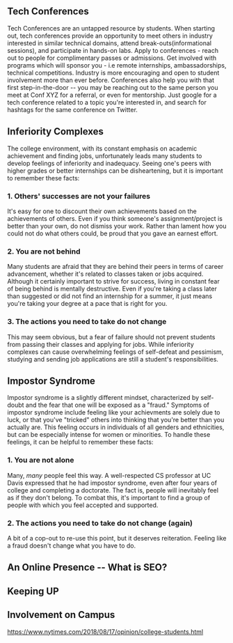 ## Tech Conferences

Tech Conferences are an untapped resource by students. When starting out, tech conferences provide an opportunity to meet others in industry interested in similar technical domains, attend break-outs(informational sessions), and participate in hands-on labs. Apply to conferences - reach out to people for complimentary passes or admissions. Get involved with programs which will sponsor you - i.e remote internships, ambassadorships, technical competitions. Industry is more encouraging and open to student involvement more than ever before.  Conferences also help you with that first step-in-the-door -- you may be reaching out to the same person you meet at Conf XYZ for a referral, or even for mentorship. Just google for a tech conference related to a topic you're interested in, and search for hashtags for the same conference on Twitter. 

## Inferiority Complexes

The college environment, with its constant emphasis on academic achievement and finding jobs, unfortunately leads many students to develop feelings of inferiority and inadequacy. Seeing one's peers with higher grades or better internships can be disheartening, but it is important to remember these facts:

### 1. Others' successes are not your failures

It's easy for one to discount their own achievements based on the achievements of others. Even if you think someone's assignment/project is better than your own, do not dismiss your work. Rather than lament how you could not do what others could, be proud that you gave an earnest effort.

### 2. You are not behind

Many students are afraid that they are behind their peers in terms of career advancement, whether it's related to classes taken or jobs acquired. Although it certainly important to strive for success, living in constant fear of being behind is mentally destructive. Even if you're taking a class later than suggested or did not find an internship for a summer, it just means you're taking your degree at a pace that is right for you.

### 3. The actions you need to take do not change

This may seem obvious, but a fear of failure should not prevent students from passing their classes and applying for jobs. While inferiority complexes can cause overwhelming feelings of self-defeat and pessimism, studying and sending job applications are still a student's responsibilities.

## Impostor Syndrome

Impostor syndrome is a slightly different mindset, characterized by self-doubt and the fear that one will be exposed as a "fraud." Symptoms of impostor syndrome include feeling like your achievments are solely due to luck, or that you've "tricked" others into thinking that you're better than you actually are. This feeling occurs in individuals of all genders and ethnicities, but can be especially intense for women or minorities. To handle these feelings, it can be helpful to remember these facts:

### 1. You are not alone

Many, *many* people feel this way. A well-respected CS professor at UC Davis expressed that he had impostor syndrome, even after four years of college and completing a doctorate. The fact is, people will inevitably feel as if they don't belong. To combat this, it's important to find a group of people with which you feel accepted and supported.

### 2. The actions you need to take do not change (again)

A bit of a cop-out to re-use this point, but it deserves reiteration. Feeling like a fraud doesn't change what you have to do. 

## An Online Presence -- What is SEO? 


## Keeping UP

##  Involvement on Campus

https://www.nytimes.com/2018/08/17/opinion/college-students.html
